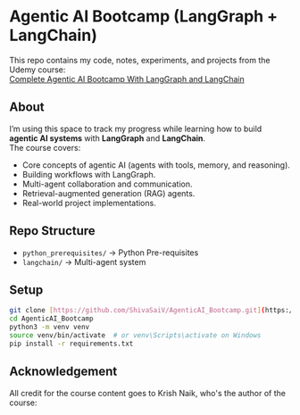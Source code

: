 # Agentic AI Bootcamp (LangGraph + LangChain)

This repo contains my code, notes, experiments, and projects from the Udemy course:  
[Complete Agentic AI Bootcamp With LangGraph and LangChain](https://www.udemy.com/course/complete-agentic-ai-bootcamp-with-langgraph-and-langchain/)

## About
I’m using this space to track my progress while learning how to build **agentic AI systems** with **LangGraph** and **LangChain**.  
The course covers:
- Core concepts of agentic AI (agents with tools, memory, and reasoning).
- Building workflows with LangGraph.
- Multi-agent collaboration and communication.
- Retrieval-augmented generation (RAG) agents.
- Real-world project implementations.

## Repo Structure
- `python_prerequisites/` → Python Pre-requisites
- `langchain/` → Multi-agent system

## Setup
```bash
git clone [https://github.com/ShivaSaiV/AgenticAI_Bootcamp.git](https://github.com/ShivaSaiV/AgenticAI_Bootcamp.git)
cd AgenticAI_Bootcamp
python3 -m venv venv
source venv/bin/activate  # or venv\Scripts\activate on Windows
pip install -r requirements.txt
```

## Acknowledgement
All credit for the course content goes to Krish Naik, who's the author of the course:


